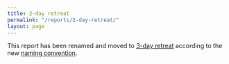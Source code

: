 ```yaml
---
title: 2-day retreat
permalink: "/reports/2-day-retreat/"
layout: page
---
```


This report has been renamed and moved to [3-day retreat](/reports/3-day) according to the new [naming convention](/reports#naming-convention).
